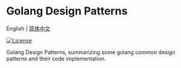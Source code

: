 # Golang Design Patterns
English | [简体中文](README-CN.md)

[![License](https://img.shields.io/github/license/lim-yoona/Golang-Design-Patterns)](LICENSE)

Golang Design Patterns, summarizing some golang common design patterns and their code implementation.

